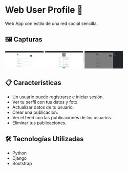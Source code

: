 # Web User Profile 👤

Web App con estilo de una red social sencilla.

## 🖼️ Capturas

<img src="screenshots/blog_capture.png" style="height: 25%; width: 25%;"/>
<img src="screenshots/blog_capture2.png" style="height: 25%; width: 25%;"/>
<img src="screenshots/blog_capture3.png" style="height: 25%; width: 25%;"/>

## 📋 Características

- Un usuario puede registrarse e iniciar sesión.
- Ver tu perfil con tus datos y foto.
- Actualizar datos de tu usuario.
- Crear una publicacion.
- Ver el feed con las publicaciones de los usuarios.
- Eliminar tus publicaciones.

## 🛠️ Tecnologías Utilizadas

- Python
- Django
- Bootstrap